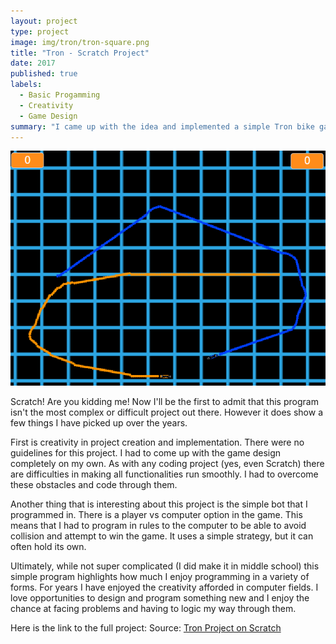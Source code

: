 ```yaml
---
layout: project
type: project
image: img/tron/tron-square.png
title: "Tron - Scratch Project"
date: 2017
published: true
labels:
  - Basic Progamming
  - Creativity
  - Game Design
summary: "I came up with the idea and implemented a simple Tron bike game that can be played PvP or player vs computer."
---
```


<img width="600px" src="../img/tron/Screenshot 2024-01-18 165234.png" class="img-thumbnail" alt="tron-in-game" >

Scratch! Are you kidding me!
Now I'll be the first to admit that this program isn't the most complex or difficult project out there. However it does show a few things I have picked up over the years.

First is creativity in project creation and implementation. There were no guidelines for this project. I had to come up with the game design completely on my own. As with any coding project (yes, even Scratch) there are difficulties in making all functionalities run smoothly. I had to overcome these obstacles and code through them.

Another thing that is interesting about this project is the simple bot that I programmed in. There is a player vs computer option in the game. This means that I had to program in rules to the computer to be able to avoid collision and attempt to win the game. It uses a simple strategy, but it can often hold its own.

Ultimately, while not super complicated (I did make it in middle school) this simple program highlights how much I enjoy programming in a variety of forms. For years I have enjoyed the creativity afforded in computer fields. I love opportunities to design and program something new and I enjoy the chance at facing problems and having to logic my way through them.

Here is the link to the full project:
Source: <a href="https://scratch.mit.edu/projects/153689901/">Tron Project on Scratch</a>

